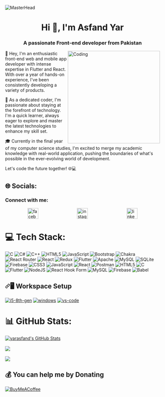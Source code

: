 ![MasterHead](https://miro.medium.com/v2/resize:fit:1358/1*-ntL3Dsvc-dJ5cLGRtSuEw.gif)


<h1 align="center">Hi 👋, I'm Asfand Yar</h1>
<h3 align="center">A passionate Front-end developer from Pakistan</h3>
<p align="left"><img align="right" alt="Coding" width="300" src="https://cdn.dribbble.com/users/1162077/screenshots/3848914/programmer.gif"/></p>

👋 Hey, I'm an enthusiastic front-end web and mobile app developer with intense expertise in Flutter and React. With over a year of hands-on experience, I've been consistently developing a variety of products.

🚀 As a dedicated coder, I'm passionate about staying at the forefront of technology. I'm a quick learner, always eager to explore and master the latest technologies to enhance my skill set.

🎓 Currently in the final year of my computer science studies, I'm excited to merge my academic knowledge with real-world application, pushing the boundaries of what's possible in the ever-evolving world of development.

Let's code the future together! 🌐💻




## 🌐 Socials:
<h3 align="left">Connect with me:</h3>

<div style="display: flex; justify-content: space-around; margin: 10px;">
  <a href="https://www.facebook.com/oyeasfand" target="_blank">
    <img src="https://img.shields.io/static/v1?message=Facebook&logo=facebook&label=&color=blue&logoColor=white&labelColor=&style=for-the-badge" height="35" alt="facebook logo" />
  </a>

  <a href="https://instagram.com/asfandoye" target="_blank">
    <img src="https://img.shields.io/static/v1?message=Instagram&logo=instagram&label=&color=E4405F&logoColor=white&labelColor=&style=for-the-badge" height="35" alt="instagram logo"/>
  </a>

  <a href="https://linkedin.com/in/yarasfand01" target="_blank">
    <img src="https://img.shields.io/static/v1?message=LinkedIn&logo=linkedin&label=&color=0077B5&logoColor=white&labelColor=&style=for-the-badge" height="35" alt="linkedin logo"/>
  </a>
</div>



# 💻 Tech Stack:
![C](https://img.shields.io/badge/c-%2300599C.svg?style=for-the-badge&logo=c&logoColor=white) ![C#](https://img.shields.io/badge/c%23-%23239120.svg?style=for-the-badge&logo=csharp&logoColor=white) ![C++](https://img.shields.io/badge/c++-%2300599C.svg?style=for-the-badge&logo=c%2B%2B&logoColor=white) ![HTML5](https://img.shields.io/badge/html5-%23E34F26.svg?style=for-the-badge&logo=html5&logoColor=white) ![JavaScript](https://img.shields.io/badge/javascript-%23323330.svg?style=for-the-badge&logo=javascript&logoColor=%23F7DF1E) ![Bootstrap](https://img.shields.io/badge/bootstrap-%238511FA.svg?style=for-the-badge&logo=bootstrap&logoColor=white) ![Chakra](https://img.shields.io/badge/chakra-%234ED1C5.svg?style=for-the-badge&logo=chakraui&logoColor=white) ![React Router](https://img.shields.io/badge/React_Router-CA4245?style=for-the-badge&logo=react-router&logoColor=white) ![React](https://img.shields.io/badge/react-%2320232a.svg?style=for-the-badge&logo=react&logoColor=%2361DAFB) ![Redux](https://img.shields.io/badge/redux-%23593d88.svg?style=for-the-badge&logo=redux&logoColor=white) ![Flutter](https://img.shields.io/badge/Flutter-%2302569B.svg?style=for-the-badge&logo=Flutter&logoColor=white) ![Apache](https://img.shields.io/badge/apache-%23D42029.svg?style=for-the-badge&logo=apache&logoColor=white) ![MySQL](https://img.shields.io/badge/mysql-%2300000f.svg?style=for-the-badge&logo=mysql&logoColor=white) ![SQLite](https://img.shields.io/badge/sqlite-%2307405e.svg?style=for-the-badge&logo=sqlite&logoColor=white) ![Firebase](https://img.shields.io/badge/Firebase-039BE5?style=for-the-badge&logo=Firebase&logoColor=white) ![CSS3](https://img.shields.io/badge/css3-%231572B6.svg?style=for-the-badge&logo=css3&logoColor=white) ![JavaScript](https://img.shields.io/badge/javascript-%23323330.svg?style=for-the-badge&logo=javascript&logoColor=%23F7DF1E) ![React](https://img.shields.io/badge/react-%2320232a.svg?style=for-the-badge&logo=react&logoColor=%2361DAFB) ![Postman](https://img.shields.io/badge/Postman-FF6C37?style=for-the-badge&logo=postman&logoColor=white) ![HTML5](https://img.shields.io/badge/html5-%23E34F26.svg?style=for-the-badge&logo=html5&logoColor=white) ![C](https://img.shields.io/badge/c-%2300599C.svg?style=for-the-badge&logo=c&logoColor=white) ![Flutter](https://img.shields.io/badge/Flutter-%2302569B.svg?style=for-the-badge&logo=Flutter&logoColor=white) ![NodeJS](https://img.shields.io/badge/node.js-6DA55F?style=for-the-badge&logo=node.js&logoColor=white) ![React Hook Form](https://img.shields.io/badge/React%20Hook%20Form-%23EC5990.svg?style=for-the-badge&logo=reacthookform&logoColor=white) ![MySQL](https://img.shields.io/badge/mysql-%2300000f.svg?style=for-the-badge&logo=mysql&logoColor=white) ![Firebase](https://img.shields.io/badge/Firebase-039BE5?style=for-the-badge&logo=Firebase&logoColor=white) ![Babel](https://img.shields.io/badge/Babel-F9DC3e?style=for-the-badge&logo=babel&logoColor=black)

<h2 dir="auto"><a id="user-content-️-workspace-setup" class="anchor" aria-hidden="true" tabindex="-1" href="#️-workspace-setup"><svg class="octicon octicon-link" viewBox="0 0 16 16" version="1.1" width="16" height="16" aria-hidden="true"><path d="m7.775 3.275 1.25-1.25a3.5 3.5 0 1 1 4.95 4.95l-2.5 2.5a3.5 3.5 0 0 1-4.95 0 .751.751 0 0 1 .018-1.042.751.751 0 0 1 1.042-.018 1.998 1.998 0 0 0 2.83 0l2.5-2.5a2.002 2.002 0 0 0-2.83-2.83l-1.25 1.25a.751.751 0 0 1-1.042-.018.751.751 0 0 1-.018-1.042Zm-4.69 9.64a1.998 1.998 0 0 0 2.83 0l1.25-1.25a.751.751 0 0 1 1.042.018.751.751 0 0 1 .018 1.042l-1.25 1.25a3.5 3.5 0 1 1-4.95-4.95l2.5-2.5a3.5 3.5 0 0 1 4.95 0 .751.751 0 0 1-.018 1.042.751.751 0 0 1-1.042.018 1.998 1.998 0 0 0-2.83 0l-2.5 2.5a1.998 1.998 0 0 0 0 2.83Z"></path></svg></a>🖥️ Workspace Setup</h2>

<p dir="auto"><a target="_blank" rel="noopener noreferrer nofollow" href="https://camo.githubusercontent.com/5c73e1e30671506e091eec8b0b5c081a4447deeb0f045f29cd8a391bce16825f/68747470733a2f2f696d672e736869656c64732e696f2f62616467652f496e74656c2d436f72655f69355f3874682d3030373143353f7374796c653d666f722d7468652d6261646765266c6f676f3d696e74656c266c6f676f436f6c6f723d7768697465"><img src="https://camo.githubusercontent.com/5c73e1e30671506e091eec8b0b5c081a4447deeb0f045f29cd8a391bce16825f/68747470733a2f2f696d672e736869656c64732e696f2f62616467652f496e74656c2d436f72655f69355f3874682d3030373143353f7374796c653d666f722d7468652d6261646765266c6f676f3d696e74656c266c6f676f436f6c6f723d7768697465" alt="i5-8th-gen" data-canonical-src="https://img.shields.io/badge/Intel-Core_i5_8th-0071C5?style=for-the-badge&amp;logo=intel&amp;logoColor=white" style="max-width: 100%;"></a>
<a target="_blank" rel="noopener noreferrer nofollow" href="https://camo.githubusercontent.com/a03b7b7316cc92cafab411eb4f636da6db544292c87243b95a92e6700d2fc7c9/68747470733a2f2f696d672e736869656c64732e696f2f62616467652f57696e646f77735f31302d3030373844363f7374796c653d666f722d7468652d6261646765266c6f676f3d77696e646f7773266c6f676f436f6c6f723d7768697465"><img src="https://camo.githubusercontent.com/a03b7b7316cc92cafab411eb4f636da6db544292c87243b95a92e6700d2fc7c9/68747470733a2f2f696d672e736869656c64732e696f2f62616467652f57696e646f77735f31302d3030373844363f7374796c653d666f722d7468652d6261646765266c6f676f3d77696e646f7773266c6f676f436f6c6f723d7768697465" alt="windows" data-canonical-src="https://img.shields.io/badge/Windows_10-0078D6?style=for-the-badge&amp;logo=windows&amp;logoColor=white" style="max-width: 100%;"></a>
<a target="_blank" rel="noopener noreferrer nofollow" href="https://camo.githubusercontent.com/c91033c03586ef7bb1d59c3dd3466a372fceba326c1a1c93e8acebdc230e21f6/68747470733a2f2f696d672e736869656c64732e696f2f62616467652f56535f436f64652d3030374143433f7374796c653d666f722d7468652d6261646765266c6f676f3d56697375616c2d53747564696f2d436f6465266c6f676f436f6c6f723d7768697465"><img src="https://camo.githubusercontent.com/c91033c03586ef7bb1d59c3dd3466a372fceba326c1a1c93e8acebdc230e21f6/68747470733a2f2f696d672e736869656c64732e696f2f62616467652f56535f436f64652d3030374143433f7374796c653d666f722d7468652d6261646765266c6f676f3d56697375616c2d53747564696f2d436f6465266c6f676f436f6c6f723d7768697465" alt="vs-code" data-canonical-src="https://img.shields.io/badge/VS_Code-007ACC?style=for-the-badge&amp;logo=Visual-Studio-Code&amp;logoColor=white" style="max-width: 100%;"></a>
<a target="_blank" rel="noopener noreferrer nofollow" </p>

# 📊 GitHub Stats:
  <a href="https://awesome-github-stats.azurewebsites.net/index.html??cardType=github&theme=darcula&preferLogin=false&Border=B3D8DD">    <img  alt="yarasfand's GitHub Stats" src="https://awesome-github-stats.azurewebsites.net/user-stats/yarasfand?cardType=github&theme=darcula&preferLogin=false&Border=B3D8DD" />  </a>
  <br/>
  <br/>
![](https://github-readme-streak-stats.herokuapp.com/?user=yarasfand&theme=dark&hide_border=false)<br/>
<br/>
![](https://github-readme-stats.vercel.app/api/top-langs/?username=yarasfand&theme=dark&hide_border=false&include_all_commits=true&count_private=false&layout=compact)


  ## 💰 You can help me by Donating
  [![BuyMeACoffee](https://img.shields.io/badge/Buy%20Me%20a%20Coffee-ffdd00?style=for-the-badge&logo=buy-me-a-coffee&logoColor=black)](https://buymeacoffee.com/asfandyar) 

  
